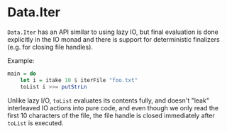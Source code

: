 # Data.Iter

`Data.Iter` has an API similar to using lazy IO, but final evaluation is done explicitly in the IO monad and there is support for deterministic finalizers (e.g. for closing file handles).

Example:
```haskell
main = do
    let i = itake 10 $ iterFile "foo.txt"
    toList i >>= putStrLn
```

Unlike lazy I/O, `toList` evaluates its contents fully, and doesn't "leak" interleaved IO actions into pure code, and even though we only read the first 10 characters of the file, the file handle is closed immediately after `toList` is executed.

